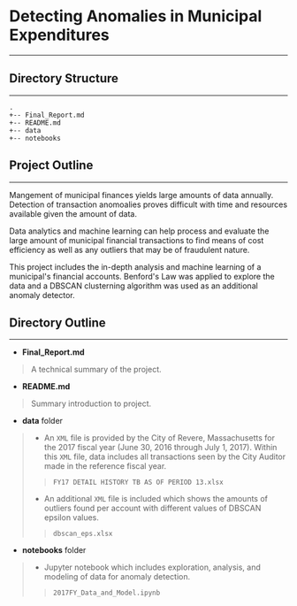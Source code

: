 # Detecting Anomalies in Municipal Expenditures
---

## Directory Structure
---

```
.
+-- Final_Report.md
+-- README.md
+-- data
+-- notebooks

```

## Project Outline
---

Mangement of municipal finances yields large amounts of data annually. Detection of transaction anomoalies proves difficult with time and resources available given the amount of data.

Data analytics and machine learning can help process and evaluate the large amount of municipal financial transactions to find means of cost efficiency as well as any outliers that may be of fraudulent nature.

This project includes the in-depth analysis and machine learning of a municipal's financial accounts. Benford's Law was applied to explore the data and a DBSCAN clusterning algorithm was used as an additional anomaly detector.

## Directory Outline
---

+ **Final_Report.md**
> A technical summary of the project.

+ **README.md**
> Summary introduction to project.

+ **data** folder
> - An `XML` file is provided by the City of Revere, Massachusetts for the 2017 fiscal year (June 30, 2016 through July 1, 2017). Within this `XML` file, data includes all transactions seen by the City Auditor made in the reference fiscal year.
>>`FY17 DETAIL HISTORY TB AS OF PERIOD 13.xlsx`
> - An additional `XML` file is included which shows the amounts of outliers found per account with different values of DBSCAN epsilon values.
>>`dbscan_eps.xlsx`

+ **notebooks** folder
> - Jupyter notebook which includes exploration, analysis, and modeling of data for anomaly detection.
>> `2017FY_Data_and_Model.ipynb`
